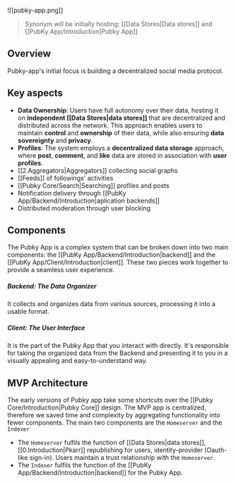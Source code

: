 ![[pubky-app.png]]

> Synonym will be initially hosting: [[Data Stores|Data stores]] and [[PubKy App/Introduction|Pubky App]]

## Overview

Pubky-app's initial focus is building a decentralized social media protocol.

## Key aspects

- **Data Ownership**: Users have full autonomy over their data, hosting it on **independent [[Data Stores|data stores]]** that are decentralized and distributed across the network. This approach enables users to maintain **control** and **ownership** of their data, while also ensuring **data sovereignty** and **privacy**. 
- **Profiles**: The system employs a **decentralized data storage** approach, where **post**, **comment**, and **like** data are stored in association with **user profiles**.
- [[2.Aggregators|Aggregators]] collecting social graphs
- [[Feeds]] of followings' activities
- [[Pubky Core/Search|Searching]] profiles and posts
- Notification delivery through [[PubKy App/Backend/Introduction|aplication backends]] 
- Distributed moderation through user blocking

## Components

The Pubky App is a complex system that can be broken down into two main components: the [[PubKy App/Backend/Introduction|backend]] and the [[PubKy App/Client/Introduction|client]]. These two pieces work together to provide a seamless user experience.

##### Backend: The Data Organizer

It collects and organizes data from various sources, processing it into a usable format.

##### Client: The User Interface

It is the part of the Pubky App that you interact with directly. It's responsible for taking the organized data from the Backend and presenting it to you in a visually appealing and easy-to-understand way.

## MVP Architecture

The early versions of Pubky app take some shortcuts over the [[Pubky Core/Introduction|Pubky Core]] design. The MVP app is centralized, therefore we saved time and complexity by aggregating functionality into fewer components. The main two components are the `Homeserver` and the `Indexer`

- The `Homeserver` fulfils the function of [[Data Stores|data stores]], [[0.Introduction|Pkarr]] republishing for users, identity-provider (Oauth-like sign-in). Users maintain a trust relationship with the `Homeserver`.
- The `Indexer` fulfils the function of the [[PubKy App/Backend/Introduction|backend]] for the Pubky App. 